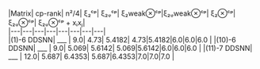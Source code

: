 |Matrix| cp-rank| n²/4| ξ₂ᶜᵖ|  ξ₂ᵩᶜᵖ| ξ₂weak⊗ᶜᵖ|ξ₂ᵩweak⊗ᶜᵖ| ξ₂⊗ᶜᵖ|ξ₂ᵩ⊗ᶜᵖ| ξ₂ᵩ⊗ᶜᵖ + xᵢxⱼ|  
|---|---|---|---|---|---|---|---|  
|(1)-6 DDSNN| ___ | 9.0| 4.73| 5.4182| 4.73|5.4182|6.0|6.0|6.0 | 
|(10)-6 DDSNN| ___ | 9.0| 5.069| 5.6142| 5.069|5.6142|6.0|6.0|6.0 | 
|(11)-7 DDSNN| ___ | 12.0| 5.687| 6.4353| 5.687|6.4353|7.0|7.0|7.0 | 
